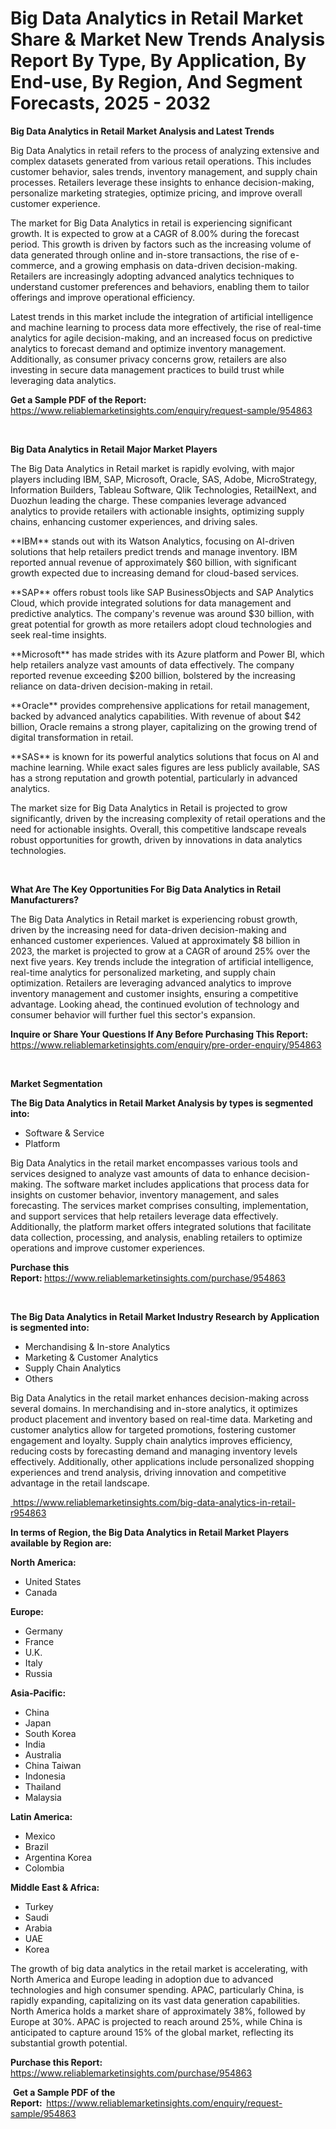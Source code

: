<p><h1>Big Data Analytics in Retail Market Share & Market New Trends Analysis Report By Type, By Application, By End-use, By Region, And Segment Forecasts, 2025 - 2032</h1></p><p><strong>Big Data Analytics in Retail Market Analysis and Latest Trends</strong></p>
<p><p>Big Data Analytics in retail refers to the process of analyzing extensive and complex datasets generated from various retail operations. This includes customer behavior, sales trends, inventory management, and supply chain processes. Retailers leverage these insights to enhance decision-making, personalize marketing strategies, optimize pricing, and improve overall customer experience.</p><p>The market for Big Data Analytics in retail is experiencing significant growth. It is expected to grow at a CAGR of 8.00% during the forecast period. This growth is driven by factors such as the increasing volume of data generated through online and in-store transactions, the rise of e-commerce, and a growing emphasis on data-driven decision-making. Retailers are increasingly adopting advanced analytics techniques to understand customer preferences and behaviors, enabling them to tailor offerings and improve operational efficiency.</p><p>Latest trends in this market include the integration of artificial intelligence and machine learning to process data more effectively, the rise of real-time analytics for agile decision-making, and an increased focus on predictive analytics to forecast demand and optimize inventory management. Additionally, as consumer privacy concerns grow, retailers are also investing in secure data management practices to build trust while leveraging data analytics.</p></p>
<p><strong>Get a Sample PDF of the Report:&nbsp;</strong> <a href="https://www.reliablemarketinsights.com/enquiry/request-sample/954863?utm_campaign=2983&utm_medium=2&utm_source=Github&utm_content=ia&utm_term=16042025&utm_id=big-data-analytics-in-retail">https://www.reliablemarketinsights.com/enquiry/request-sample/954863</a></p>
<p>&nbsp;</p>
<p><strong>Big Data Analytics in Retail Major Market Players</strong></p>
<p><p>The Big Data Analytics in Retail market is rapidly evolving, with major players including IBM, SAP, Microsoft, Oracle, SAS, Adobe, MicroStrategy, Information Builders, Tableau Software, Qlik Technologies, RetailNext, and Duozhun leading the charge. These companies leverage advanced analytics to provide retailers with actionable insights, optimizing supply chains, enhancing customer experiences, and driving sales.</p><p>**IBM** stands out with its Watson Analytics, focusing on AI-driven solutions that help retailers predict trends and manage inventory. IBM reported annual revenue of approximately $60 billion, with significant growth expected due to increasing demand for cloud-based services.</p><p>**SAP** offers robust tools like SAP BusinessObjects and SAP Analytics Cloud, which provide integrated solutions for data management and predictive analytics. The company's revenue was around $30 billion, with great potential for growth as more retailers adopt cloud technologies and seek real-time insights.</p><p>**Microsoft** has made strides with its Azure platform and Power BI, which help retailers analyze vast amounts of data effectively. The company reported revenue exceeding $200 billion, bolstered by the increasing reliance on data-driven decision-making in retail.</p><p>**Oracle** provides comprehensive applications for retail management, backed by advanced analytics capabilities. With revenue of about $42 billion, Oracle remains a strong player, capitalizing on the growing trend of digital transformation in retail.</p><p>**SAS** is known for its powerful analytics solutions that focus on AI and machine learning. While exact sales figures are less publicly available, SAS has a strong reputation and growth potential, particularly in advanced analytics.</p><p>The market size for Big Data Analytics in Retail is projected to grow significantly, driven by the increasing complexity of retail operations and the need for actionable insights. Overall, this competitive landscape reveals robust opportunities for growth, driven by innovations in data analytics technologies.</p></p>
<p>&nbsp;</p>
<p><strong>What Are The Key Opportunities For Big Data Analytics in Retail Manufacturers?</strong></p>
<p><p>The Big Data Analytics in Retail market is experiencing robust growth, driven by the increasing need for data-driven decision-making and enhanced customer experiences. Valued at approximately $8 billion in 2023, the market is projected to grow at a CAGR of around 25% over the next five years. Key trends include the integration of artificial intelligence, real-time analytics for personalized marketing, and supply chain optimization. Retailers are leveraging advanced analytics to improve inventory management and customer insights, ensuring a competitive advantage. Looking ahead, the continued evolution of technology and consumer behavior will further fuel this sector's expansion.</p></p>
<p><strong>Inquire or Share Your Questions If Any Before Purchasing This Report:</strong> <a href="https://www.reliablemarketinsights.com/enquiry/pre-order-enquiry/954863?utm_campaign=2983&utm_medium=2&utm_source=Github&utm_content=ia&utm_term=16042025&utm_id=big-data-analytics-in-retail">https://www.reliablemarketinsights.com/enquiry/pre-order-enquiry/954863</a></p>
<p>&nbsp;</p>
<p><strong>Market Segmentation</strong></p>
<p><strong>The Big Data Analytics in Retail Market Analysis by types is segmented into:</strong></p>
<p><ul><li>Software & Service</li><li>Platform</li></ul></p>
<p><p>Big Data Analytics in the retail market encompasses various tools and services designed to analyze vast amounts of data to enhance decision-making. The software market includes applications that process data for insights on customer behavior, inventory management, and sales forecasting. The services market comprises consulting, implementation, and support services that help retailers leverage data effectively. Additionally, the platform market offers integrated solutions that facilitate data collection, processing, and analysis, enabling retailers to optimize operations and improve customer experiences.</p></p>
<p><strong>Purchase this Report:&nbsp;</strong><a href="https://www.reliablemarketinsights.com/purchase/954863?utm_campaign=2983&utm_medium=2&utm_source=Github&utm_content=ia&utm_term=16042025&utm_id=big-data-analytics-in-retail">https://www.reliablemarketinsights.com/purchase/954863</a></p>
<p>&nbsp;</p>
<p><strong>The Big Data Analytics in Retail Market Industry Research by Application is segmented into:</strong></p>
<p><ul><li>Merchandising & In-store Analytics</li><li>Marketing & Customer Analytics</li><li>Supply Chain Analytics</li><li>Others</li></ul></p>
<p><p>Big Data Analytics in the retail market enhances decision-making across several domains. In merchandising and in-store analytics, it optimizes product placement and inventory based on real-time data. Marketing and customer analytics allow for targeted promotions, fostering customer engagement and loyalty. Supply chain analytics improves efficiency, reducing costs by forecasting demand and managing inventory levels effectively. Additionally, other applications include personalized shopping experiences and trend analysis, driving innovation and competitive advantage in the retail landscape.</p></p>
<p><a href="https://www.reliablemarketinsights.com/big-data-analytics-in-retail-r954863?utm_campaign=2983&utm_medium=2&utm_source=Github&utm_content=ia&utm_term=16042025&utm_id=big-data-analytics-in-retail">&nbsp;https://www.reliablemarketinsights.com/big-data-analytics-in-retail-r954863</a></p>
<p><strong>In terms of Region, the Big Data Analytics in Retail Market Players available by Region are:</strong></p>
<p>
    <p> <strong> North America: </strong>
        <ul>
            <li>United States</li>
            <li>Canada</li>
        </ul>
        </p> 
    <p> <strong> Europe: </strong>
        <ul>
            <li>Germany</li>
            <li>France</li>
            <li>U.K.</li>
            <li>Italy</li>
            <li>Russia</li>
        </ul>
        </p> 
    <p> <strong> Asia-Pacific: </strong>
        <ul>
            <li>China</li>
            <li>Japan</li>
            <li>South Korea</li>
            <li>India</li>
            <li>Australia</li>
            <li>China Taiwan</li>
            <li>Indonesia</li>
            <li>Thailand</li>
            <li>Malaysia</li>
        </ul>
        </p> 
    <p> <strong> Latin America: </strong>
        <ul>
            <li>Mexico</li>
            <li>Brazil</li>
            <li>Argentina Korea</li>
            <li>Colombia</li>
        </ul>
        </p> 
    <p> <strong> Middle East & Africa: </strong>
        <ul>
            <li>Turkey</li>
            <li>Saudi</li>
            <li>Arabia</li>
            <li>UAE</li>
            <li>Korea</li>
        </ul>
    </p>
    </p>
<p><p>The growth of big data analytics in the retail market is accelerating, with North America and Europe leading in adoption due to advanced technologies and high consumer spending. APAC, particularly China, is rapidly expanding, capitalizing on its vast data generation capabilities. North America holds a market share of approximately 38%, followed by Europe at 30%. APAC is projected to reach around 25%, while China is anticipated to capture around 15% of the global market, reflecting its substantial growth potential.</p></p>
<p><strong>Purchase this Report: </strong><a href="https://www.reliablemarketinsights.com/purchase/954863?utm_campaign=2983&utm_medium=2&utm_source=Github&utm_content=ia&utm_term=16042025&utm_id=big-data-analytics-in-retail">https://www.reliablemarketinsights.com/purchase/954863</a></p>
<p>&nbsp;<strong>Get a Sample PDF of the Report:&nbsp;&nbsp;</strong><a href="https://www.reliablemarketinsights.com/enquiry/request-sample/954863?utm_campaign=2983&utm_medium=2&utm_source=Github&utm_content=ia&utm_term=16042025&utm_id=big-data-analytics-in-retail">https://www.reliablemarketinsights.com/enquiry/request-sample/954863</a></p>
<p><strong></strong></p>
<p><p></p><p></p><p></p></p>